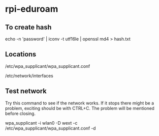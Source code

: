 # rpi-eduroam


## To create hash
echo -n 'password' | iconv -t utf16le | openssl md4 > hash.txt

## Locations
/etc/wpa_supplicant/wpa_supplicant.conf

/etc/network/interfaces

## Test network
Try this command to see if the network works. If it stops there might be a problem, exciting should be with CTRL+C. The problem will be mentioned before closing.

wpa_supplicant -i wlan0 -D wext -c /etc/wpa_supplicant/wpa_supplicant.conf -d
